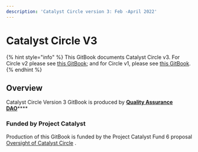 ```yaml
---
description: 'Catalyst Circle version 3: Feb -April 2022'
---
```


# Catalyst Circle V3

{% hint style="info" %}
This GitBook documents Catalyst Circle v3. For Circle v2 please see [this GitBook](https://quality-assurance-dao.gitbook.io/catalyst-circle-oversight-v2/); and for Circle v1, please see [this GitBook](https://catalyst-swarm.gitbook.io/catalyst-circle/).
{% endhint %}

## Overview <a href="#overview" id="overview"></a>

Catalyst Circle Version 3 GitBook is produced by [**Quality Assurance DAO**](https://quality-assurance-dao.github.io)****

### Funded by Project Catalyst

Production of this GitBook is funded by the Project Catalyst Fund 6 proposal [Oversight of Catalyst Circle](https://cardano.ideascale.com/c/idea/370088) .
